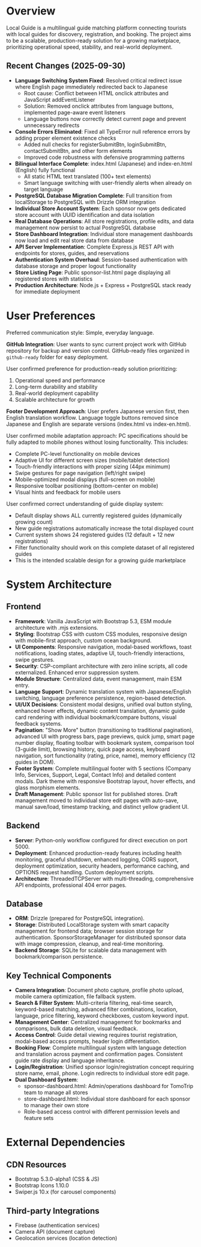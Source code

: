 # Overview

Local Guide is a multilingual guide matching platform connecting tourists with local guides for discovery, registration, and booking. The project aims to be a scalable, production-ready solution for a growing marketplace, prioritizing operational speed, stability, and real-world deployment.

## Recent Changes (2025-09-30)
- **Language Switching System Fixed**: Resolved critical redirect issue where English page immediately redirected back to Japanese
  - Root cause: Conflict between HTML onclick attributes and JavaScript addEventListener
  - Solution: Removed onclick attributes from language buttons, implemented page-aware event listeners
  - Language buttons now correctly detect current page and prevent unnecessary redirects
- **Console Errors Eliminated**: Fixed all TypeError null reference errors by adding proper element existence checks
  - Added null checks for registerSubmitBtn, loginSubmitBtn, contactSubmitBtn, and other form elements
  - Improved code robustness with defensive programming patterns
- **Bilingual Interface Complete**: index.html (Japanese) and index-en.html (English) fully functional
  - All static HTML text translated (100+ text elements)
  - Smart language switching with user-friendly alerts when already on target language
- **PostgreSQL Database Migration Complete**: Full transition from localStorage to PostgreSQL with Drizzle ORM integration
- **Individual Store Account System**: Each sponsor now gets dedicated store account with UUID identification and data isolation
- **Real Database Operations**: All store registrations, profile edits, and data management now persist to actual PostgreSQL database
- **Store Dashboard Integration**: Individual store management dashboards now load and edit real store data from database
- **API Server Implementation**: Complete Express.js REST API with endpoints for stores, guides, and reservations
- **Authentication System Overhaul**: Session-based authentication with database storage and proper logout functionality
- **Store Listing Page**: Public sponsor-list.html page displaying all registered stores with statistics
- **Production Architecture**: Node.js + Express + PostgreSQL stack ready for immediate deployment

# User Preferences

Preferred communication style: Simple, everyday language.

**GitHub Integration**: User wants to sync current project work with GitHub repository for backup and version control. GitHub-ready files organized in `github-ready` folder for easy deployment.

User confirmed preference for production-ready solution prioritizing:
1. Operational speed and performance
2. Long-term durability and stability
3. Real-world deployment capability
4. Scalable architecture for growth

**Footer Development Approach**: User prefers Japanese version first, then English translation workflow. Language toggle buttons removed since Japanese and English are separate versions (index.html vs index-en.html).

User confirmed mobile adaptation approach: PC specifications should be fully adapted to mobile phones without losing functionality. This includes:
- Complete PC-level functionality on mobile devices
- Adaptive UI for different screen sizes (mobile/tablet detection)
- Touch-friendly interactions with proper sizing (44px minimum)
- Swipe gestures for page navigation (left/right swipe)
- Mobile-optimized modal displays (full-screen on mobile)
- Responsive toolbar positioning (bottom-center on mobile)
- Visual hints and feedback for mobile users

User confirmed correct understanding of guide display system:
- Default display shows ALL currently registered guides (dynamically growing count)
- New guide registrations automatically increase the total displayed count
- Current system shows 24 registered guides (12 default + 12 new registrations)
- Filter functionality should work on this complete dataset of all registered guides
- This is the intended scalable design for a growing guide marketplace

# System Architecture

## Frontend
- **Framework**: Vanilla JavaScript with Bootstrap 5.3, ESM module architecture with .mjs extensions.
- **Styling**: Bootstrap CSS with custom CSS modules, responsive design with mobile-first approach, custom ocean background.
- **UI Components**: Responsive navigation, modal-based workflows, toast notifications, loading states, adaptive UI, touch-friendly interactions, swipe gestures.
- **Security**: CSP-compliant architecture with zero inline scripts, all code externalized. Enhanced error suppression system.
- **Module Structure**: Centralized data, event management, main ESM entry.
- **Language Support**: Dynamic translation system with Japanese/English switching, language preference persistence, region-based detection.
- **UI/UX Decisions**: Consistent modal designs, unified oval button styling, enhanced hover effects, dynamic content translation, dynamic guide card rendering with individual bookmark/compare buttons, visual feedback systems.
- **Pagination**: "Show More" button (transitioning to traditional pagination), advanced UI with progress bars, page previews, quick jump, smart page number display, floating toolbar with bookmark system, comparison tool (3-guide limit), browsing history, quick page access, keyboard navigation, sort functionality (rating, price, name), memory efficiency (12 guides in DOM).
- **Footer System**: Complete multilingual footer with 5 sections (Company Info, Services, Support, Legal, Contact Info) and detailed content modals. Dark theme with responsive Bootstrap layout, hover effects, and glass morphism elements.
- **Draft Management**: Public sponsor list for published stores. Draft management moved to individual store edit pages with auto-save, manual save/load, timestamp tracking, and distinct yellow gradient UI.

## Backend
- **Server**: Python-only workflow configured for direct execution on port 5000.
- **Deployment**: Enhanced production-ready features including health monitoring, graceful shutdown, enhanced logging, CORS support, deployment optimization, security headers, performance caching, and OPTIONS request handling. Custom deployment scripts.
- **Architecture**: ThreadedTCPServer with multi-threading, comprehensive API endpoints, professional 404 error pages.

## Database
- **ORM**: Drizzle (prepared for PostgreSQL integration).
- **Storage**: Distributed LocalStorage system with smart capacity management for frontend data; browser session storage for authentication. SponsorStorageManager for distributed sponsor data with image compression, cleanup, and real-time monitoring.
- **Backend Storage**: SQLite for scalable data management with bookmark/comparison persistence.

## Key Technical Components
- **Camera Integration**: Document photo capture, profile photo upload, mobile camera optimization, file fallback system.
- **Search & Filter System**: Multi-criteria filtering, real-time search, keyword-based matching, advanced filter combinations, location, language, price filtering, keyword checkboxes, custom keyword input.
- **Management Center**: Centralized management for bookmarks and comparisons, bulk data deletion, visual feedback.
- **Access Control**: Guide detail viewing requires tourist registration, modal-based access prompts, header login differentiation.
- **Booking Flow**: Complete multilingual system with language detection and translation across payment and confirmation pages. Consistent guide rate display and language inheritance.
- **Login/Registration**: Unified sponsor login/registration concept requiring store name, email, phone. Login redirects to individual store edit page.
- **Dual Dashboard System**: 
  - sponsor-dashboard.html: Admin/operations dashboard for TomoTrip team to manage all stores
  - store-dashboard.html: Individual store dashboard for each sponsor to manage their own store
  - Role-based access control with different permission levels and feature sets

# External Dependencies

## CDN Resources
- Bootstrap 5.3.0-alpha1 (CSS & JS)
- Bootstrap Icons 1.10.0
- Swiper.js 10.x (for carousel components)

## Third-party Integrations
- Firebase (authentication services)
- Camera API (document capture)
- Geolocation services (location detection)